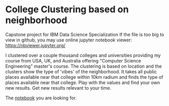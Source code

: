 # College Clustering based on neighborhood

Capstone project for IBM Data Science Specialization
If the file is too big to view in github, you may use online jupyter notebook viewer: https://nbviewer.jupyter.org/

I clustered over a couple thousand colleges and universities providing my course from USA, UK, and Australia offering "Computer Science Engineering" master's course. The clustering is based on location and the clusters show the type of 'vibes' of the neighborhood. It takes all public places available near that college within 10km radium and finds the type of places available near that college. Play with the values and find your own new results. Get new results relevant to your time.

The [notebook](Notebooks/College-Clustering.ipynb) you are looking for. 
